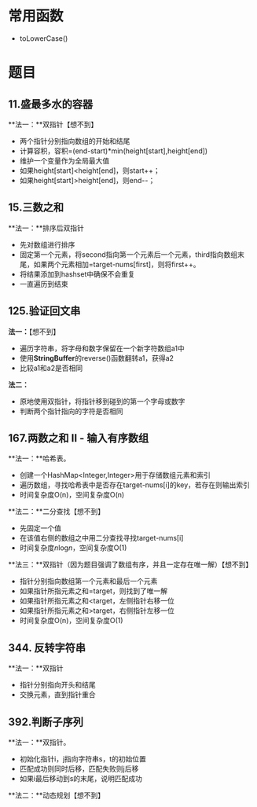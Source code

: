# 常用函数

+ toLowerCase()





# 题目

## 11.盛最多水的容器

**法一：**双指针【想不到】

+ 两个指针分别指向数组的开始和结尾
+ 计算容积，容积=(end-start)*min(height[start],height[end])
+ 维护一个变量作为全局最大值
+ 如果height[start]<height[end]，则start++；
+ 如果height[start]>height[end]，则end--；



## 15.三数之和

**法一：**排序后双指针 

+ 先对数组进行排序
+ 固定第一个元素，将second指向第一个元素后一个元素，third指向数组末尾，如果两个元素相加=target-nums[first]，则将first++。
+ 将结果添加到hashset中确保不会重复
+ 一直遍历到结束



## 125.验证回文串

**法一：**【想不到】

+ 遍历字符串，将字母和数字保留在一个新字符数组a1中
+ 使用**StringBuffer**的reverse()函数翻转a1，获得a2
+ 比较a1和a2是否相同

**法二：**

+ 原地使用双指针，将指针移到碰到的第一个字母或数字
+ 判断两个指针指向的字符是否相同



## 167.两数之和 II - 输入有序数组

**法一：**哈希表。

+ 创建一个HashMap<Integer,Integer>用于存储数组元素和索引
+ 遍历数组，寻找哈希表中是否存在target-nums[i]的key，若存在则输出索引
+ 时间复杂度O(n)，空间复杂度O(n)

**法二：**二分查找【想不到】

+ 先固定一个值
+ 在该值右侧的数组之中用二分查找寻找target-nums[i]
+ 时间复杂度*n*log*n*，空间复杂度O(1)

**法三：**双指针（因为题目强调了数组有序，并且一定存在唯一解）【想不到】

+ 指针分别指向数组第一个元素和最后一个元素
+ 如果指针所指元素之和=target，则找到了唯一解
+ 如果指针所指元素之和<target，左侧指针右移一位
+ 如果指针所指元素之和>target，右侧指针左移一位
+ 时间复杂度O(n)，空间复杂度O(1)



## 344. 反转字符串

**法一：**双指针

+ 指针分别指向开头和结尾
+ 交换元素，直到指针重合



## 392.判断子序列

**法一：**双指针。

+ 初始化指针i，j指向字符串s，t的初始位置
+ 匹配成功则同时后移，匹配失败则j后移
+ 如果i最后移动到s的末尾，说明匹配成功

**法二：**动态规划【想不到】

